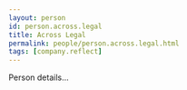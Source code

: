 ```yaml
---
layout: person
id: person.across.legal
title: Across Legal
permalink: people/person.across.legal.html
tags: [company.reflect]
---
```


Person details...